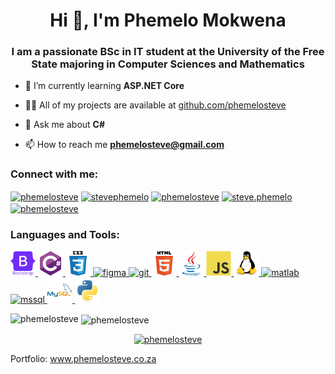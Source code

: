 <h1 align="center">Hi 👋, I'm Phemelo Mokwena</h1>
<h3 align="center">I am a passionate BSc in IT student at the University of the Free State majoring in Computer Sciences and Mathematics</h3>

- 🌱 I’m currently learning **ASP.NET Core**

- 👨‍💻 All of my projects are available at [github.com/phemelosteve](github.com/phemelosteve)

- 💬 Ask me about **C#**

- 📫 How to reach me **phemelosteve@gmail.com**


<h3 align="left">Connect with me:</h3>
<p align="left">
<a href="https://dev.to/phemelosteve" target="blank"><img align="center" src="https://raw.githubusercontent.com/rahuldkjain/github-profile-readme-generator/master/src/images/icons/Social/devto.svg" alt="phemelosteve" height="30" width="40" /></a>
<a href="https://twitter.com/stevephemelo" target="blank"><img align="center" src="https://raw.githubusercontent.com/rahuldkjain/github-profile-readme-generator/master/src/images/icons/Social/twitter.svg" alt="stevephemelo" height="30" width="40" /></a>
<a href="https://linkedin.com/in/phemelosteve" target="blank"><img align="center" src="https://raw.githubusercontent.com/rahuldkjain/github-profile-readme-generator/master/src/images/icons/Social/linked-in-alt.svg" alt="phemelosteve" height="30" width="40" /></a>
<a href="https://instagram.com/steve.phemelo" target="blank"><img align="center" src="https://raw.githubusercontent.com/rahuldkjain/github-profile-readme-generator/master/src/images/icons/Social/instagram.svg" alt="steve.phemelo" height="30" width="40" /></a>
<a href="https://www.leetcode.com/phemelosteve" target="blank"><img align="center" src="https://raw.githubusercontent.com/rahuldkjain/github-profile-readme-generator/master/src/images/icons/Social/leet-code.svg" alt="phemelosteve" height="30" width="40" /></a>
</p>

<h3 align="left">Languages and Tools:</h3>
<p align="left"> <a href="https://getbootstrap.com" target="_blank" rel="noreferrer"> <img src="https://raw.githubusercontent.com/devicons/devicon/master/icons/bootstrap/bootstrap-plain-wordmark.svg" alt="bootstrap" width="40" height="40"/> </a> <a href="https://www.w3schools.com/cs/" target="_blank" rel="noreferrer"> <img src="https://raw.githubusercontent.com/devicons/devicon/master/icons/csharp/csharp-original.svg" alt="csharp" width="40" height="40"/> </a> <a href="https://www.w3schools.com/css/" target="_blank" rel="noreferrer"> <img src="https://raw.githubusercontent.com/devicons/devicon/master/icons/css3/css3-original-wordmark.svg" alt="css3" width="40" height="40"/> </a> <a href="https://www.figma.com/" target="_blank" rel="noreferrer"> <img src="https://www.vectorlogo.zone/logos/figma/figma-icon.svg" alt="figma" width="40" height="40"/> </a> <a href="https://git-scm.com/" target="_blank" rel="noreferrer"> <img src="https://www.vectorlogo.zone/logos/git-scm/git-scm-icon.svg" alt="git" width="40" height="40"/> </a> <a href="https://www.w3.org/html/" target="_blank" rel="noreferrer"> <img src="https://raw.githubusercontent.com/devicons/devicon/master/icons/html5/html5-original-wordmark.svg" alt="html5" width="40" height="40"/> </a> <a href="https://www.java.com" target="_blank" rel="noreferrer"> <img src="https://raw.githubusercontent.com/devicons/devicon/master/icons/java/java-original.svg" alt="java" width="40" height="40"/> </a> <a href="https://developer.mozilla.org/en-US/docs/Web/JavaScript" target="_blank" rel="noreferrer"> <img src="https://raw.githubusercontent.com/devicons/devicon/master/icons/javascript/javascript-original.svg" alt="javascript" width="40" height="40"/> </a> <a href="https://www.linux.org/" target="_blank" rel="noreferrer"> <img src="https://raw.githubusercontent.com/devicons/devicon/master/icons/linux/linux-original.svg" alt="linux" width="40" height="40"/> </a> <a href="https://www.mathworks.com/" target="_blank" rel="noreferrer"> <img src="https://upload.wikimedia.org/wikipedia/commons/2/21/Matlab_Logo.png" alt="matlab" width="40" height="40"/> </a> <a href="https://www.microsoft.com/en-us/sql-server" target="_blank" rel="noreferrer"> <img src="https://www.svgrepo.com/show/303229/microsoft-sql-server-logo.svg" alt="mssql" width="40" height="40"/> </a> <a href="https://www.mysql.com/" target="_blank" rel="noreferrer"> <img src="https://raw.githubusercontent.com/devicons/devicon/master/icons/mysql/mysql-original-wordmark.svg" alt="mysql" width="40" height="40"/> </a> <a href="https://www.python.org" target="_blank" rel="noreferrer"> <img src="https://raw.githubusercontent.com/devicons/devicon/master/icons/python/python-original.svg" alt="python" width="40" height="40"/> </a> </p>

<p><img align="left" src="https://github-readme-stats.vercel.app/api/top-langs?username=phemelosteve&show_icons=true&locale=en&layout=compact" alt="phemelosteve" /></p>

<p>&nbsp;<img align="center" src="https://github-readme-stats.vercel.app/api?username=phemelosteve&show_icons=true&locale=en" alt="phemelosteve" /></p>

<p align="center">
  <a href="https://github-readme-streak-stats.herokuapp.com/?user=phemelosteve" target="_blank">
    <img src="https://github-readme-streak-stats.herokuapp.com/?user=phemelosteve" alt="phemelosteve" />
  </a>
</p>

<p>Portfolio: <a href="[www.phemelosteve.co.za](https://www.phemelosteve.co.za/)" target="_blank"><i class="fa-light fa-link"></i>www.phemelosteve.co.za</a></p>
